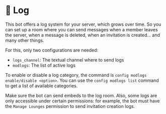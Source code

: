 <!--
Ce programme est régi par la licence CeCILL soumise au droit français et
respectant les principes de diffusion des logiciels libres. Vous pouvez
utiliser, modifier et/ou redistribuer ce programme sous les conditions
de la licence CeCILL diffusée sur le site "http://www.cecill.info".
-->

# 📜 Log

This bot offers a log system for your server, which grows over time. So you can set up a room where you can send messages when a member leaves the server, when a message is deleted, when an invitation is created... and many other things.

For this, only two configurations are needed:

* `logs_channel`: The textual channel where to send logs
* `modlogs`: The list of active logs

To enable or disable a log category, the command is `config modlogs enable/disable <option>`. You can use the `config modlogs list` command to get a list of available categories.

Make sure the bot can send embeds to the log room. Also, some logs are only accessible under certain permissions: for example, the bot must have the `Manage Lounges` permission to send invitation creation logs.
